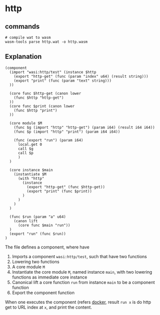 # http

## commands

```shell
# compile wat to wasm
wasm-tools parse http.wat -o http.wasm
```
 
## Explanation

```wasm
(component
  (import "wasi:http/test" (instance $http
    (export "http-get" (func (param "index" u64) (result string)))
    (export "print" (func (param "text" string)))
  ))

  (core func $http-get (canon lower
    (func $http "http-get")
  ))
  (core func $print (canon lower
    (func $http "print")
  ))

  (core module $M
    (func $g (import "http" "http-get") (param i64) (result i64 i64))
    (func $p (import "http" "print") (param i64 i64))

    (func (export "run") (param i64)
      local.get 0
      call $g
      call $p
      )
  )

  (core instance $main
    (instantiate $M
      (with "http"
        (instance
          (export "http-get" (func $http-get))
          (export "print" (func $print))
        )
      )
    )
  )

  (func $run (param "a" u64)
    (canon lift
      (core func $main "run"))
  )
  (export "run" (func $run))
)
```

The file defines a component, where have

1. Imports a component `wasi:http/test`, such that have two functions
2. Lowering two functions
3. A core module `M`
4. Instantiate the core module `M`, named instance `main`, with two lowering functions as immediate core instance
3. Canonical lift a core function `run` from instance `main` to be a component function
4. Export the component function

When one executes the component (refers [docker](../docker#run-the-wasi-http-demo), result `run x` is do http get to URL index at `x`, and print the content.
